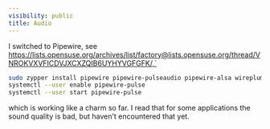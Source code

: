```yaml
---
visibility: public
title: Audio
---
```

I switched to Pipewire, see <https://lists.opensuse.org/archives/list/factory@lists.opensuse.org/thread/VNROKVXVFICDVJXCXZQIB6UYHYVGFGFK/,`>

```bash
sudo zypper install pipewire pipewire-pulseaudio pipewire-alsa wireplumber-pulse
systemctl --user enable pipewire-pulse
systemctl --user start pipewire-pulse
```

which is working like a charm so far. I read that for some applications the sound quality is bad, but haven't encountered that yet.
